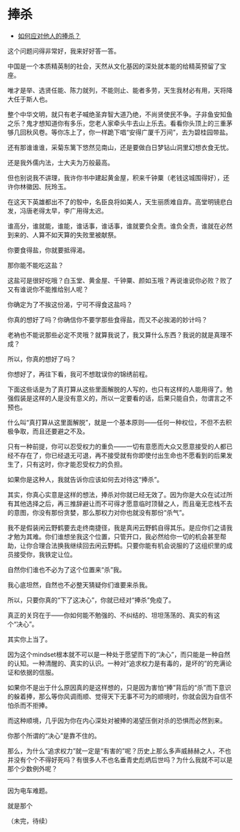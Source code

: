 # 捧杀

- [如何应对他人的捧杀？](https://www.zhihu.com/question/22495263/answer/1044964434)


这个问题问得非常好，我来好好答一答。

中国是一个本质精英制的社会，天然从文化基因的深处就本能的给精英预留了宝座。

唯才是举、选贤任能、陈力就列，不能则止、能者多劳，天生我材必有用，天将降大任于斯人也。

整个中华文明，就只有老子喊绝圣弃智大道乃绝，不尚贤使民不争。子非鱼安知鱼之乐？鬼才想知道你有多乐，您老人家牵头牛去山上乐去。看看你头顶上的三重茅够几回秋风卷。等你冻上了，你一样跪下唱“安得广厦千万间”，去为碧桂园带盐。

还有那谁谁谁，采菊东篱下悠然见南山，还是要做白日梦钻山洞里幻想衣食无忧。

还是我外儒内法，士大夫为万般最高。

但也别说我不讲理，我许你书中建起黄金屋，积来千钟粟（老钱这城围得好），还许你林徽因、阮玲玉。

在这天下英雄都出不了的彀中，名臣良将如美人，天生丽质难自弃。高堂明镜悲白发，冯唐老得太早，李广用得太迟。

谁高分，谁就能，谁能，谁话事，谁话事，谁就要负全责。谁负全责，谁就在必然到来的、人算不如天算的失败里被献祭。

你要食得盐，你就要抵得渴。

那你能不能吃这盐？

这盐可是很好吃哦？白玉堂、黄金屋、千钟粟、颜如玉哦？再说谁说你必败？败了又有谁说你不能推给别人呢？

你确定为了不挨这份渴，宁可不得食这盐吗？

你真的想好了吗？你确信你不要学那些食得盐，而又不必挨渴的妙计吗？

老衲也不能说那些必定不灵哦？就算我说了，我又算什么东西？我说的就是真理不成？

所以，你真的想好了吗？

你想好了，再往下看，我可不想耽误你的锦绣前程。

下面这些话是为了真打算从这些里面解脱的人写的，也只有这样的人能用得了。勉强假装是这样的人是没有意义的，所以一定要看的话，后果只能自负，勿谓言之不预也。

什么叫“真打算从这里面解脱”，就是一个基本原则——任何一种权位，不但不去积极争取，而且还要避之不及。

只有一种前提，你可以忍受权力的重负——一切有意愿而大众又愿意接受的人都已经不存在了，你已经退无可退，再不接受就有你即使付出生命也不愿看到的后果发生了，只有这时，你才能忍受权力的负担。

如果你是这种人，我就告诉你应该如何去对待这“捧杀”。

其实，你真心实意是这样的想法，捧杀对你就已经无效了。因为你是大众在试过所有其他选择之后，再三推辞避让而不可得才愿意临时顶替之人，而且毫无恋栈不去的意图，你没有那份贪婪，那么那权力对你也就没有那份“杀气”。

我不是假装闲云野鹤要去走终南捷径，我是真闲云野鹤自得其乐。是应你们之请我才勉为其难。你们谁想坐我这个位置，只管开口，我必然给你一切的机会甚至帮助，让你合理合法换我继续回去闲云野鹤。只要你能有机会说服的了这组织里的成员接受你，我铁定让位。

自然你们谁也不必为了这个位置来“杀”我。

我心底坦然，自然也不必整天猜疑你们谁要来杀我。

所以，只要你真的“下了这决心”，你就已经对“捧杀”免疫了。

真正的关窍在于——你如何能不勉强的、不纠结的、坦坦荡荡的、真实的有这个“决心”。

其实你上当了。

因为这个mindset根本就不可以是一种处于愿望而下的“决心”，而只能是一种自然的认知。一种清醒的、真实的认识。一种对“追求权力是有毒的，是坏的”的充满论证和依据的信服。

如果你不是出于什么原因真的是这样想的，只是因为害怕“捧”背后的“杀”而下意识的躲着捧，那么等你风调雨顺、觉得天下无事不可为的顺境时，你就会因为自信不怕杀而不拒捧。

而这种顺境，几乎因为你在内心深处对被捧的渴望压倒对杀的恐惧而必然到来。

你那个所谓的“决心”是靠不住的。

那么，为什么“追求权力”就一定是“有害的”呢？历史上那么多声威赫赫之人，不也并没有个个不得好死吗？有很多人不也名垂青史彪炳后世吗？为什么我就不可以是那个少数例外呢？

---

因为电车难题。

就是那个

（未完，待续）
